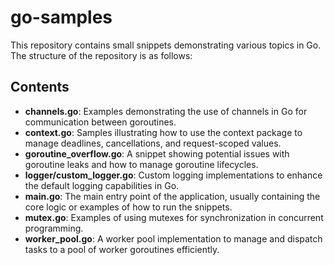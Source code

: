 # go-samples

This repository contains small snippets demonstrating various topics in Go. The structure of the repository is as follows:

## Contents
* **channels.go**: Examples demonstrating the use of channels in Go for communication between goroutines.
* **context.go**: Samples illustrating how to use the context package to manage deadlines, cancellations, and request-scoped values.
* **goroutine_overflow.go**: A snippet showing potential issues with goroutine leaks and how to manage goroutine lifecycles.
* **logger/custom_logger.go**: Custom logging implementations to enhance the default logging capabilities in Go.
* **main.go**: The main entry point of the application, usually containing the core logic or examples of how to run the snippets.
* **mutex.go**: Examples of using mutexes for synchronization in concurrent programming.
* **worker_pool.go**: A worker pool implementation to manage and dispatch tasks to a pool of worker goroutines efficiently.

